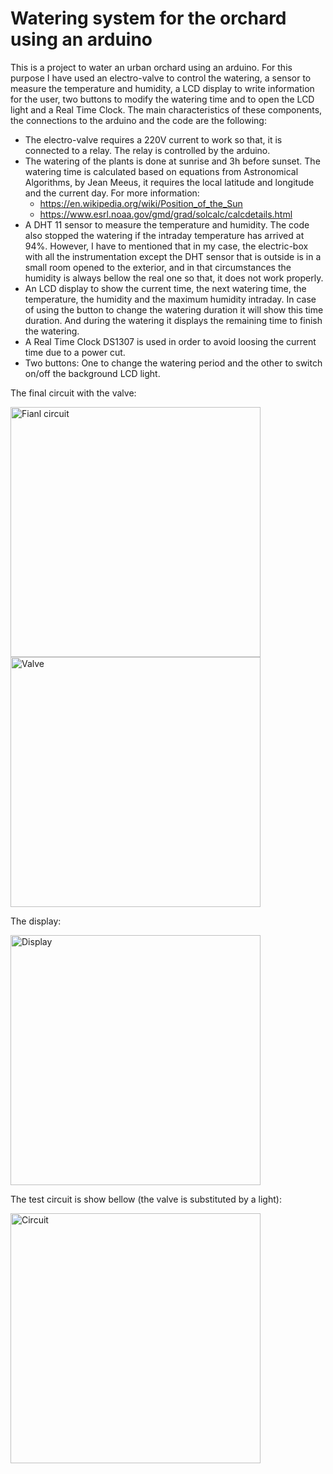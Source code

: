 # Watering system for the orchard using an arduino
This is a project to water an urban orchard using an arduino. For this purpose I have used an electro-valve to control the watering, a sensor to measure the temperature and humidity, a LCD display to write information for the user, two buttons to modify the watering time and to open the LCD light and a Real Time Clock.
The main characteristics of these components, the connections to the arduino and the code are the following:
* The electro-valve requires a 220V current to work so that, it is connected to a relay. The relay is controlled by the arduino.
* The watering of the plants is done at sunrise and 3h before sunset. The watering time is calculated based on equations from Astronomical Algorithms, by Jean Meeus, it requires the local latitude and longitude and the current day. For more information:
   - https://en.wikipedia.org/wiki/Position_of_the_Sun
   - https://www.esrl.noaa.gov/gmd/grad/solcalc/calcdetails.html
* A DHT 11 sensor to measure the temperature and humidity. The code also stopped the watering if the intraday temperature has arrived at 94%. However, I have to mentioned that in my case, the electric-box with all the instrumentation except the DHT sensor that is outside is in a small room opened to the exterior, and in that circumstances the humidity is always bellow the real one so that, it does not work properly.
* An LCD display to show the current time, the next watering time, the temperature, the humidity and the maximum humidity intraday. In case of using the button to change the watering duration it will show this time duration. And during the watering it displays the remaining time to finish the watering.
* A Real Time Clock DS1307 is used in order to avoid loosing the current time due to a power cut.
* Two buttons: One to change the watering period and the other to switch on/off the background LCD light.

The final circuit with the valve:

<img src="https://raw.github.com/DanielDagnino/arduino_orchard_watering/master/img/final.JPG" alt="Fianl circuit" width="400" /><img src="https://raw.github.com/DanielDagnino/arduino_orchard_watering/master/img/valve.JPG" alt="Valve" rotate="0" width="400" />

The display:

<img src="https://raw.github.com/DanielDagnino/arduino_orchard_watering/master/img/lcd.jpg" alt="Display" width="400" />

The test circuit is show bellow (the valve is substituted by a light):

<img src="https://raw.github.com/DanielDagnino/arduino_orchard_watering/master/img/test.jpg" alt="Circuit" width="400" />
